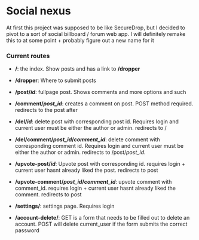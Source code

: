 # Social nexus  
 
At first this project was supposed to be like SecureDrop, but I decided to pivot to a sort of social billboard / forum web app. I will definitely remake this to at some point + probably figure out a new name for it

### Current routes 

* **/**: the index. Show posts and has a link to **/dropper**

* **/dropper**: Where to submit posts

* **/post/_id_**: fullpage post. Shows comments and more options and such

* **/comment/_post\_id_**: creates a comment on post. POST method required. redirects to the post after

* **/del/_id_**: delete post with corresponding post id. Requires login and current user must be either the author or admin. redirects to /

* **/del/comment/_post\_id_/_comment\_id_**: delete comment with corresponding comment id. Requires login and current user must be either the author or admin. redirects to /post/*post_id*. 

* **/upvote-post/_id_**: Upvote post with corresponding id. requires login + current user hasnt already liked the post. redirects to post

* **/upvote-comment/_post\_id_/_comment\_id_**: upvote comment with comment_id. requires login + current user hasnt already liked the comment. redirects to post

* **/settings/**: settings page. Requires login

* **/account-delete/**: GET is a form that needs to be filled out to delete an account. POST will delete current_user if the form submits the correct password